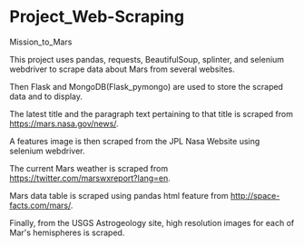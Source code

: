 # Project_Web-Scraping

Mission_to_Mars

This project uses pandas, requests, BeautifulSoup, splinter, and selenium webdriver to scrape data about Mars from several websites.

Then Flask and MongoDB(Flask_pymongo) are used to store the scraped data and to display.

The latest title and the paragraph text pertaining to that title is scraped from https://mars.nasa.gov/news/.

A features image is then scraped from the JPL Nasa Website using selenium webdriver.

The current Mars weather is scraped from https://twitter.com/marswxreport?lang=en.

Mars data table is scraped using pandas html feature from http://space-facts.com/mars/.

Finally, from the USGS Astrogeology site, high resolution images for each of Mar's hemispheres is scraped.

